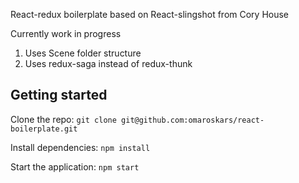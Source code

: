 React-redux boilerplate based on React-slingshot from Cory House

Currently work in progress

1. Uses Scene folder structure
2. Uses redux-saga instead of redux-thunk

## Getting started

Clone the repo: ```git clone git@github.com:omaroskars/react-boilerplate.git```

Install dependencies: ```npm install```

Start the application: ```npm start```
